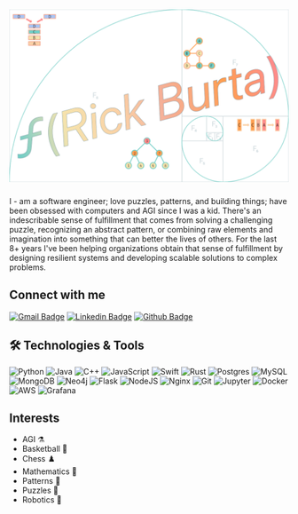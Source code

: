 <h1 align="center">
    <img src="./banner.png" alt="Rick Burta">
</h1>

I - am a software engineer; love puzzles, patterns, and building things; have been obsessed with computers and AGI since I was a kid. There's an indescribable sense of fulfillment that comes from solving a challenging puzzle, recognizing an abstract pattern, or combining raw elements and imagination into something that can better the lives of others. For the last 8+ years I've been helping organizations obtain that sense of fulfillment by designing resilient systems and developing scalable solutions to complex problems.

## Connect with me
[![Gmail Badge](https://img.shields.io/badge/-rick@rickburta.ca-c14438?style=flat&logo=protonmail&logoColor=white&link=mailto:rick@rickburta.ca)](mailto:rick@rickburta.ca) 
[![Linkedin Badge](https://img.shields.io/badge/-rickburta-0072b1?style=flat&logo=Linkedin&logoColor=white&link=https://www.linkedin.com/in/rickburta/)](https://www.linkedin.com/in/rickburta/) [![Github Badge](https://img.shields.io/badge/-burtawicz-grey?style=flat&logo=github&logoColor=white&link=https://github.com/burtawicz/)](https://www.github.com/burtawicz/) 

## :hammer_and_wrench: Technologies & Tools
<img alt="Python" src="https://img.shields.io/badge/python%20-%2314354C.svg?&style=for-the-badge&logo=python&logoColor=white&color=264653"/>

<img alt="Java" src="https://img.shields.io/badge/java-%23ED8B00.svg?&style=for-the-badge&logo=java&logoColor=white&color=648de5"/>

<img alt="C++" src="https://img.shields.io/badge/c++%20-%2300599C.svg?&style=for-the-badge&logo=c%2B%2B&ogoColor=white&color=2a9d8f"/>

<img alt="JavaScript" src="https://img.shields.io/badge/javascript%20-%23323330.svg?&style=for-the-badge&logo=javascript&logoColor=white&color=e9c46a"/>

<img alt="Swift" src="https://img.shields.io/badge/swift-%23FA7343.svg?&style=for-the-badge&logo=swift&logoColor=white&color=f4a261"/>

<img alt="Rust" src="https://img.shields.io/badge/rust-%23000000.svg?&style=for-the-badge&logo=rust&logoColor=white&color=ff5714"/>

<img alt="Postgres" src="https://img.shields.io/badge/postgres-%23316192.svg?&style=for-the-badge&logo=postgresql&logoColor=white&color=264653"/>

<img alt="MySQL" src="https://img.shields.io/badge/mysql-%23323330.svg?&style=for-the-badge&logo=mysql&logoColor=white&color=648de5"/>

<img alt="MongoDB" src="https://img.shields.io/badge/mongo-%23316192.svg?&style=for-the-badge&logo=mongodb&logoColor=white&color=2a9d8f"/>

<img alt="Neo4j" src="https://img.shields.io/badge/neo4j-%23316192.svg?&style=for-the-badge&logo=neo4j&logoColor=white&color=e9c46a"/>

<img alt="Flask" src="https://img.shields.io/badge/flask%20-%23000.svg?&style=for-the-badge&logo=flask&logoColor=white&color=f4a261"/>

<img alt="NodeJS" src="https://img.shields.io/badge/node.js%20-%2343853D.svg?&style=for-the-badge&logo=node.js&logoColor=white&color=ff5714"/>

<img alt="Nginx" src="https://img.shields.io/badge/nginx%20-%23009639.svg?&style=for-the-badge&logo=nginx&logoColor=white&color=264653"/>

<img alt="Git" src="https://img.shields.io/badge/git%20-%23F05033.svg?&style=for-the-badge&logo=git&logoColor=white&color=648de5"/>

<img alt="Jupyter" src="https://img.shields.io/badge/Jupyter%20-%23F37626.svg?&style=for-the-badge&logo=Jupyter&logoColor=white&color=2a9d8f" />

<img alt="Docker" src="https://img.shields.io/badge/docker%20-%23F37626.svg?&style=for-the-badge&logo=docker&logoColor=white&color=e9c46a"/>

<img alt="AWS" src="https://img.shields.io/badge/aws%20-%23000.svg?&style=for-the-badge&logo=amazon-aws&logoColor=white&color=f4a261"/>

<img alt="Grafana" src="https://img.shields.io/badge/grafana%20-%2343853D.svg?&style=for-the-badge&logo=grafana&logoColor=white&color=ff5714"/>

## Interests
* AGI :alembic:
* Basketball :basketball:
* Chess :chess_pawn:
* Mathematics :abacus:
* Patterns :brain:
* Puzzles :jigsaw:
* Robotics :robot:

